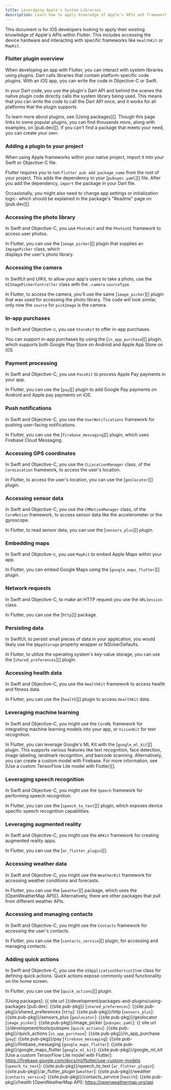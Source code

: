 ```yaml
---
title: Leveraging Apple's System Libraries
description: Learn how to apply knowledge of Apple's APIs and frameworks when building Flutter apps.
---
```


This document is for iOS developers looking to apply
their existing knowledge of Apple's APIs within Flutter.
This includes accessing the device hardware and interacting 
with specific frameworks like `HealthKit` or `MapKit`.

<!-- Add once SwiftUI PR is merged -->
<!-- For an overview of how the SwiftUI framework compares to Flutter, 
see [Learning Flutter as a SwiftUI developer][].  -->

### Flutter plugin overview
When developing an app with Flutter, you can interact 
with system libraries using plugins. 
Dart calls libraries that contain platform-specific code _plugins_. 
With an iOS app, you can write the code in Objective-C or Swift. 

In your Dart code, you use the plugin's Dart API and 
behind the scenes the native plugin code directly calls
the system library being used. This means that you can write 
the code to call the Dart API once, 
and it works for all platforms that the plugin supports.

To learn more about plugins, see [Using packages][]. 
Though this page links to some popular plugins,
you can find thousands more, along with examples, 
on [pub.dev][]. 
If you can't find a package that meets your need, 
you can create your own. 

### Adding a plugin to your project
When using Apple frameworks within your native project, 
import it into your Swift or Objective-C file. 

Flutter requires you to run `flutter pub add package_name` 
from the root of your project. This adds 
the dependency to your [`pubspec.yaml`][] file.
After you add the dependency, `import` the package
in your Dart file. 

Occasionally, you might also need to change app settings or 
initialization logic- which should be explained in the package's 
"Readme" page on [pub.dev][].

### Accessing the photo library
In Swift and Objective-C, you use `PhotoKit` and the `PhotosUI` framework
to access user photos.

In Flutter, you can use the [`image_picker`][] plugin 
that supplies an `ImpagePicker` class, which  
displays the user's photo library.

### Accessing the camera
In SwiftUI and UIKit, to allow your app's users to take a photo, 
use the `UIImagePickerController` class
with the `.camera` `sourceType`.

In Flutter, to access the camera, 
you'll use the same [`image_picker`][] plugin that was 
used for accessing the photo library. The code will look similar, 
only now the `source` for `pickImage` is the camera.

### In-app purchases
In Swift and Objective-c, you use `StoreKit` to 
offer in-app purchases.

You can support in-app purchases by using 
the [`in_app_purchase`][] plugin, 
which supports both Google Play Store on 
Android and Apple App Store on iOS

### Payment processing
In Swift and Objective-C, you use `PassKit` to process 
Apple Pay payments in your app. 

In Flutter, you can use the [`pay`][] plugin to 
add Google Pay payments on Android
 and Apple pay payments on iOS.

### Push notifications
In Swift and Objective-C, you use the `UserNotifications` 
framework for pushing user-facing notifications.

In Flutter, you can use the [`firebase_messaging`][] plugin, 
which uses Firebase Cloud Messaging. 

### Accessing GPS coordinates
In Swift and Objective-C, you use the `CLLocationManager` class, 
of the `CoreLocation` framework, 
to access the user's location. 

In Flutter, to access the user's location, 
you can use the [`geolocator`][] plugin. 

### Accessing sensor data
In Swift and Objective-C, you use the `CMMotionManager` class,
of the `CoreMotion` framework, to access sensor data
like the accelerometer or the gyroscope.

In Flutter, to read sensor data, 
you can use the [`sensors_plus`][] plugin.

### Embedding maps
In Swift and Objective-c, you use `MapKit` to embed 
Apple Maps within your app. 

In Flutter, you can embed Google Maps using the 
[`google_maps_flutter`][] plugin. 

### Network requests
In Swift and Objective-C, to make an HTTP request you use the
 `URLSession` class.

In Flutter, you can use the [`http`][] package.

### Persisting data
In SwiftUI, to persist small pieces of data in your application, 
you would likely use the `@AppStorage` property wrapper 
or NSUserDefaults.

In Flutter, to utilize the operating system's key-value storage, 
you can use the [`shared_preferences`][] plugin. 

### Accessing health data
In Swift and Objective-C, you use the `HealthKit` framework
to access health and fitness data.

In Flutter, you can use the [`health`][] plugin 
to access `HealthKit` data.

### Leveraging machine learning
In Swift and Objective-C, you might use the `CoreML` framework 
for integrating machine learning models into your app, 
or `VisionKit` for text recognition.

In Flutter, you can leverage Google's ML Kit with the [`google_ml_kit`][] plugin. 
This supports various features like text recognition, 
face detection, image labeling, landmark recognition, and barcode scanning.
Alternatively, you can create a custom model with Firebase. For more information, 
see [Use a custom TensorFlow Lite model with Flutter][].

### Leveraging speech recognition
In Swift and Objective-C, you might use the `Speech` framework for performing 
speech recognition.

In Flutter, you can use the [`speech_to_text`][] plugin, which exposes 
device specific speech recognition capabilities.

### Leveraging augmented reality 
In Swift and Objective-C, you might use the `ARKit` framework 
for creating augmented reality apps. 

In Flutter, you can use the [`ar_flutter_plugin`][]. 

### Accessing weather data
In Swift and Objective-C, you might use the `WeatherKit` framework 
for accessing weather conditions and forecasts. 

In Flutter, you can use the [`weather`][] package, 
which uses the [OpenWeatherMap API][]. 
Alternatively, there are other packages 
that pull from different weather APIs.

### Accessing and managing contacts
In Swift and Objective-C, you might use the `Contacts` framework 
for accessing the user's contacts. 

In Flutter, you can use the [`contacts_service`][] plugin, 
for accessing and managing contacts.

### Adding quick actions
In Swift and Objective-C, you use the 
`UIApplicationShortcutItem` class 
for defining quick actions. Quick actions 
expose commonly used functionality on the home screen.

In Flutter, you can use the [`quick_actions`][] plugin.

<!-- [Learning Flutter as a SwiftUI developer]: -->
[Using packages]: {{ site.url }}/development/packages-and-plugins/using-packages
[pub.dev]: {{site.pub-pkg}}
[`shared_preferences`]: {{site.pub-pkg}}/shared_preferences
[`http`]: {{site.pub-pkg}}/http
[`sensors_plus`]: {{site.pub-pkg}}/sensors_plus
[`geolocator`]: {{site.pub-pkg}}/geolocator
[`image_picker`]: {{site.pub-pkg}}/image_picker
[`pubspec.yaml`]: {{ site.url }}/development/tools/pubspec
[`quick_actions`]: {{site.pub-pkg}}/quick_actions
[`in_app_purchase`]: {{site.pub-pkg}}/in_app_purchase
[`pay`]: {{site.pub-pkg}}/pay
[`firebase_messaging`]: {{site.pub-pkg}}/firebase_messaging
[`google_maps_flutter`]: {{site.pub-pkg}}/google_maps_flutter
[`google_ml_kit`]: {{site.pub-pkg}}/google_ml_kit
[Use a custom TensorFlow Lite model with Flutter]: https://firebase.google.com/docs/ml/flutter/use-custom-models
[`speech_to_text`]: {{site.pub-pkg}}/speech_to_text
[`ar_flutter_plugin`]: {{site.pub-pkg}}/ar_flutter_plugin
[`weather`]: {{site.pub-pkg}}/weather
[`contacts_service`]: {{site.pub-pkg}}/contacts_service
[`health`]: {{site.pub-pkg}}/health
[OpenWeatherMap API]: https://openweathermap.org/api